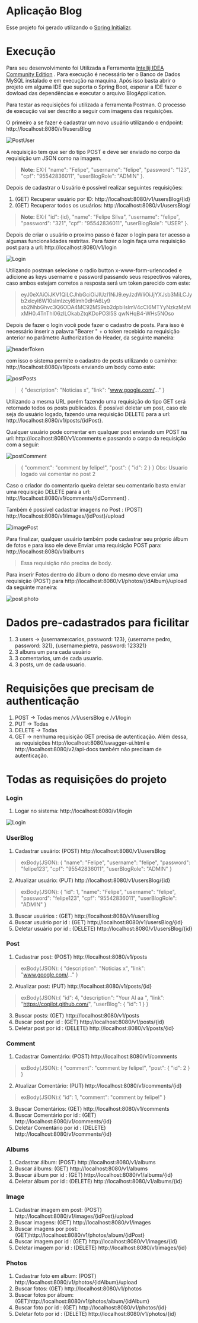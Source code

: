 # Aplicação Blog

Esse projeto foi gerado utilizando o [Spring Initializr](https://start.spring.io/).


# Execução

Para seu desenvolvimento foi Utilizada a Ferramenta [Intellij IDEA Community Edition](https://www.jetbrains.com/pt-br/idea/download/#section=windows) .
Para execução é necessário ter o Banco de Dados MySQL instalado e em execução na maquina.
Após isso basta abrir o projeto em alguma IDE que suporta o Spring Boot, esperar a IDE fazer o dowload das dependências e executar o arquivo BlogApplication.

Para testar as requisições foi utilizada a ferramenta Postman. O processo de execução vai ser descrito a seguir com imagens das requisições.

O primeiro a se fazer é cadastrar um novo usuário utilizando o endpoint: http://localhost:8080/v1/usersBlog

![PostUser](https://user-images.githubusercontent.com/47676471/127918219-7d848ccc-4208-4c39-b8df-bde7f9aab846.png)

A requisição tem que ser do tipo POST e deve ser enviado no corpo da requisição um JSON como na imagem. 


> **Note:** EX:{
						    "name": "Felipe",
						    "username": "felipe",
						    "password": "123",
						    "cpf": "95542836011",
						    "userBlogRole": "ADMIN"
						}.
						
Depois de cadastrar o Usuário é possível realizar seguintes requisições:
1. (GET) Recuperar usuário por ID: http://localhost:8080/v1/usersBlog/{id} 
2. (GET) Recuperar todos os usuários: http://localhost:8080/v1/usersBlog/ 


> **Note:** EX:{
              "id": {id},
              "name": "Felipe Silva",
              "username": "felipe",
              "password": "321",
              "cpf": "95542836011",
              "userBlogRole": "USER"
          }.


Depois de criar o usuário o proximo passo é fazer o login para ter acesso a algumas funcionalidades restritas. Para fazer o login faça uma requisição post para a url: http://localhost:8080/v1/login

![Login](https://user-images.githubusercontent.com/47676471/127918646-a233b8a0-b622-45d6-9377-794813b3aadc.png)

Utilizando postman selecione o radio button x-www-form-urlencoded e adicione as keys username e password passando seus respectivos valores, caso ambos estejam corretos a resposta será um token parecido com este:

> eyJ0eXAiOiJKV1QiLCJhbGciOiJIUzI1NiJ9.eyJzdWIiOiJjYXJsb3MiLCJyb2xlcyI6W10sImlzcyI6Imh0dHA6Ly9
> sb2NhbGhvc3Q6ODA4MC92MS9sb2dpbiIsImV4cCI6MTYyNzkzMzMxMH0.4TnThl06zILOkabZtqKDoPO3l5S
> qwNHqB4-WHs5NOso

Depois de fazer o login você pode fazer o cadastro de posts. Para isso é necessário inserir a palavra "Bearer " + o token recebido na requisição anterior no parâmetro Authorization do Header, da seguinte maneira:

![headerToken](https://user-images.githubusercontent.com/47676471/127918675-27f629f7-89c2-4d3a-b6a1-b4e5976584b2.png)

com isso o sistema permite o cadastro de posts utilizando o caminho: http://localhost:8080/v1/posts enviando um body como este:

![postPosts](https://user-images.githubusercontent.com/47676471/127918708-af88b95c-f16c-4c27-b397-c58f9bbe977f.png)

>{
    "description": "Noticias x",
    "link": "www.google.com/..."
}

Utilizando a mesma URL porém fazendo uma requisição do tipo GET será retornado todos os posts publicados.
É possível deletar um post, caso ele seja do usuário logado, fazendo uma requisição DELETE para a url: http://localhost:8080/v1/posts/{idPost}.

Qualquer usuário pode comentar em qualquer post enviando um POST na url: http://localhost:8080/v1/comments e passando o corpo da requisição com a seguir:

![postComment](https://user-images.githubusercontent.com/47676471/127918745-f4b3e090-06f6-462f-8306-09f30c497a10.png)

>{
    "comment": "comment by felipe!",
    "post": {
        "id": 2
    }
}
Obs: Usuario logado vai comentar no post 2

Caso o criador do comentario queira deletar seu comentario basta enviar uma requisição DELETE para a url: http://localhost:8080/v1/comments/{idComment} .

Também é possível cadastrar imagens no Post : (POST) http://localhost:8080/v1/images/{idPost}/upload

![imagePost](https://user-images.githubusercontent.com/47676471/127919175-44cb40dd-027e-4a2d-9484-f9c1342cc9ba.png)

Para finalizar, qualquer usuário também pode cadastrar seu próprio álbum de fotos e para isso ele deve Enviar uma requisição POST para: http://localhost:8080/v1/albums
>Essa requisição não precisa de body.

Para inserir Fotos dentro do álbum o dono do mesmo deve  enviar uma requisição (POST) para http://localhost:8080/v1/photos/{idAlbum}/upload da seguinte maneira: 

![post photo](https://user-images.githubusercontent.com/47676471/127919201-f5bd8dd1-3d1f-43d8-b060-8fc202442404.png)

# Dados pre-cadastrados para ficilitar
1. 3 users -> {username:carlos, password: 123}, {username:pedro, password: 321}, {username:pietra, password: 123321}
2. 3 albuns um para cada usuário
3. 3 comentarios, um de cada usuario.
4. 3 posts, um de cada usuario.
 
# Requisições que precisam de authenticação
1. POST -> Todas menos /v1/usersBlog e /v1/login
2. PUT -> Todas
3. DELETE -> Todas
4. GET -> nenhuma requisição GET precisa de autenticação. Além dessa, as requisições http://localhost:8080/swagger-ui.html e http://localhost:8080/v2/api-docs também não precisam de autenticação.
 
# Todas as requisições do projeto

### Login
1. Logar no sistema: http://localhost:8080/v1/login

![Login](https://user-images.githubusercontent.com/47676471/127918815-4dfee961-fb85-4620-861b-43603af6591d.png)

### UserBlog
1. Cadastrar usuário: (POST) http://localhost:8080/v1/usersBlog
>exBody(JSON): {
    "name": "Felipe",
    "username": "felipe",
    "password": "felipe123",
    "cpf": "95542836011",
    "userBlogRole": "ADMIN"
}
2. Atualizar usuário: (PUT) http://localhost:8080/v1/usersBlog/{id}
>exBody(JSON): {
>"id": 1,
    "name": "Felipe",
    "username": "felipe",
    "password": "felipe123",
    "cpf": "95542836011",
    "userBlogRole": "ADMIN"
}
3. Buscar usuários : (GET) http://localhost:8080/v1/usersBlog
4. Buscar usuário por id : (GET) http://localhost:8080/v1/usersBlog/{id}
5. Deletar usuário por id : (DELETE) http://localhost:8080/v1/usersBlog/{id}

### Post
1. Cadastrar post: (POST) http://localhost:8080/v1/posts
>exBody(JSON): {
    "description": "Noticias x",
    "link": "www.google.com/..."
}
2. Atualizar post: (PUT) http://localhost:8080/v1/posts/{id}
>exBody(JSON):{
    "id": 4,
    "description": "Your AI aa ",
    "link": "https://copilot.github.com/",
    "userBlog": {
    	"id": 1
    }
}
3. Buscar posts: (GET) http://localhost:8080/v1/posts
4. Buscar post por id : (GET) http://localhost:8080/v1/posts/{id}
5. Deletar post por id : (DELETE) http://localhost:8080/v1/posts/{id}

### Comment
1. Cadastrar Comentário: (POST) http://localhost:8080/v1/comments
>exBody(JSON): {
    "comment": "comment by felipe!",
    "post": {
        "id": 2
    }
}
2. Atualizar Comentário: (PUT) http://localhost:8080/v1/comments/{id}
>exBody(JSON):{
>"id": 1,
    "comment": "comment by felipe!"
}
3. Buscar Comentários: (GET) http://localhost:8080/v1/comments
4. Buscar Comentário por id : (GET) http://localhost:8080/v1/comments/{id}
5. Deletar Comentário por id : (DELETE) http://localhost:8080/v1/comments/{id}

### Albums
1. Cadastrar álbum: (POST) http://localhost:8080/v1/albums
2. Buscar álbums: (GET) http://localhost:8080/v1/albums
3. Buscar álbum por id : (GET) http://localhost:8080/v1/albums/{id}
4. Deletar álbum por id : (DELETE) http://localhost:8080/v1/albums/{id}

### Image
1. Cadastrar imagem em post: (POST) http://localhost:8080/v1/images/{idPost}/upload
2. Buscar imagens: (GET) http://localhost:8080/v1/images
3. Buscar imagens por post: (GET)http://localhost:8080/v1/photos/album/{idPost}
4. Buscar imagem por id : (GET) http://localhost:8080/v1/images/{id}
5. Deletar imagem por id : (DELETE) http://localhost:8080/v1/images/{id}

### Photos
1. Cadastrar foto em album: (POST) http://localhost:8080/v1/photos/{idAlbum}/upload
2. Buscar fotos: (GET) http://localhost:8080/v1/photos
3. Buscar fotos por álbum: (GET)http://localhost:8080/v1/photos/album/{idAlbum}
4. Buscar foto por id : (GET) http://localhost:8080/v1/photos/{id}
5. Deletar foto por id : (DELETE) http://localhost:8080/v1/photos/{id}
